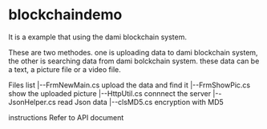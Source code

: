 # blockchaindemo
It is a example that using the dami blockchain system.

These are two methodes. one is uploading data to dami blockchain system, the other is searching data from dami bolckchain system.
these data can be a text, a picture file or a video file.

Files list
|--FrmNewMain.cs    upload the data and find it
|--FrmShowPic.cs    show the uploaded picture
|--HttpUtil.cs      connnect the server
|--JsonHelper.cs    read Json data
|--clsMD5.cs        encryption with MD5

instructions
Refer to API document
